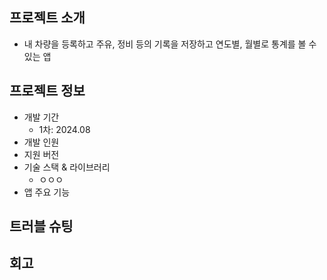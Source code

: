## 프로젝트 소개
- 내 차량을 등록하고 주유, 정비 등의 기록을 저장하고 연도별, 월별로 통계를 볼 수 있는 앱


## 프로젝트 정보
- 개발 기간
  - 1차: 2024.08
- 개발 인원
- 지원 버전
- 기술 스택 & 라이브러리
  - ㅇㅇㅇ
- 앱 주요 기능

## 트러블 슈팅


## 회고

